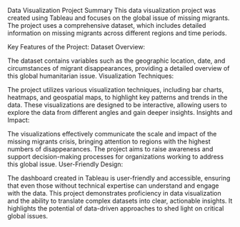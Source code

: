 Data Visualization Project Summary
This data visualization project was created using Tableau and focuses on the global issue of missing migrants. The project uses a comprehensive dataset, which includes detailed information on missing migrants across different regions and time periods.

Key Features of the Project:
Dataset Overview:

The dataset contains variables such as the geographic location, date, and circumstances of migrant disappearances, providing a detailed overview of this global humanitarian issue.
Visualization Techniques:

The project utilizes various visualization techniques, including bar charts, heatmaps, and geospatial maps, to highlight key patterns and trends in the data.
These visualizations are designed to be interactive, allowing users to explore the data from different angles and gain deeper insights.
Insights and Impact:

The visualizations effectively communicate the scale and impact of the missing migrants crisis, bringing attention to regions with the highest numbers of disappearances.
The project aims to raise awareness and support decision-making processes for organizations working to address this global issue.
User-Friendly Design:

The dashboard created in Tableau is user-friendly and accessible, ensuring that even those without technical expertise can understand and engage with the data.
This project demonstrates proficiency in data visualization and the ability to translate complex datasets into clear, actionable insights. It highlights the potential of data-driven approaches to shed light on critical global issues.
